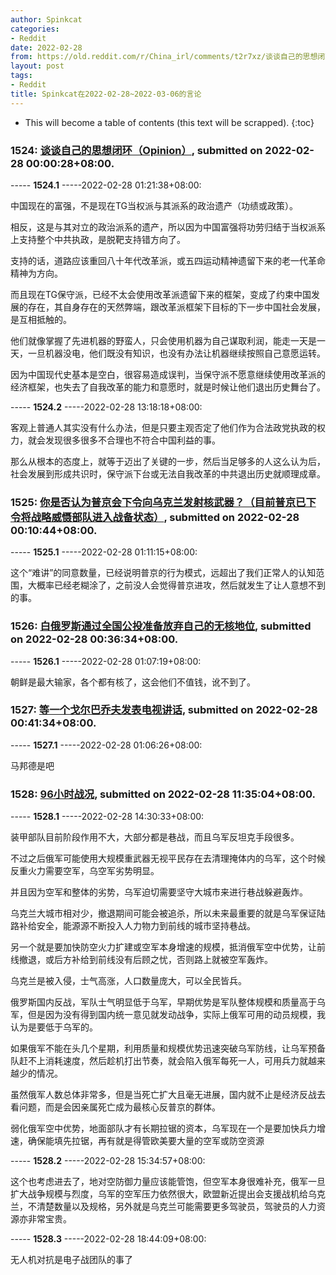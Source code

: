 ```yaml
---
author: Spinkcat
categories:
- Reddit
date: 2022-02-28
from: https://old.reddit.com/r/China_irl/comments/t2r7xz/谈谈自己的思想闭环opinion/
layout: post
tags:
- Reddit
title: Spinkcat在2022-02-28~2022-03-06的言论
---
```


* This will become a table of contents (this text will be scrapped).
{:toc}

### 1524: [谈谈自己的思想闭环（Opinion）](https://old.reddit.com/r/China_irl/comments/t2r7xz/谈谈自己的思想闭环opinion/), submitted on 2022-02-28 00:00:28+08:00.

----- __1524.1__ -----2022-02-28 01:21:38+08:00:

中国现在的富强，不是现在TG当权派与其派系的政治遗产（功绩或政策）。

相反，这是与其对立的政治派系的遗产，所以因为中国富强将功劳归结于当权派系上支持整个中共执政，是脱靶支持错方向了。

支持的话，道路应该重回八十年代改革派，或五四运动精神遗留下来的老一代革命精神为方向。

而且现在TG保守派，已经不太会使用改革派遗留下来的框架，变成了约束中国发展的存在，其自身存在的天然弊端，跟改革派框架下目标的下一步中国社会发展，是互相抵触的。

他们就像掌握了先进机器的野蛮人，只会使用机器为自己谋取利润，能走一天是一天，一旦机器没电，他们既没有知识，也没有办法让机器继续按照自己意愿运转。

因为中国现代史基本是空白，很容易造成误判，当保守派不愿意继续使用改革派的经济框架，也失去了自我改革的能力和意愿时，就是时候让他们退出历史舞台了。

----- __1524.2__ -----2022-02-28 13:18:18+08:00:

客观上普通人其实没有什么办法，但是只要主观否定了他们作为合法政党执政的权力，就会发现很多很多不合理也不符合中国利益的事。

那么从根本的态度上，就等于迈出了关键的一步，然后当足够多的人这么认为后，社会发展到形成共识时，保守派下台或无法自我改革的中共退出历史就顺理成章。

### 1525: [你是否认为普京会下令向乌克兰发射核武器？（目前普京已下令将战略威慑部队进入战备状态）](https://old.reddit.com/r/China_irl/comments/t2rfzs/你是否认为普京会下令向乌克兰发射核武器目前普京已下令将战略威慑部队进入战备状态/), submitted on 2022-02-28 00:10:44+08:00.

----- __1525.1__ -----2022-02-28 01:11:15+08:00:

这个“难讲”的同意数量，已经说明普京的行为模式，远超出了我们正常人的认知范围，大概率已经老糊涂了，之前没人会觉得普京进攻，然后就发生了让人意想不到的事。

### 1526: [白俄罗斯通过全国公投准备放弃自己的无核地位](https://old.reddit.com/r/China_irl/comments/t2s00q/白俄罗斯通过全国公投准备放弃自己的无核地位/), submitted on 2022-02-28 00:36:34+08:00.

----- __1526.1__ -----2022-02-28 01:07:19+08:00:

朝鲜是最大输家，各个都有核了，这会他们不值钱，讹不到了。

### 1527: [等一个戈尔巴乔夫发表电视讲话](https://old.reddit.com/r/China_irl/comments/t2s3wi/等一个戈尔巴乔夫发表电视讲话/), submitted on 2022-02-28 00:41:34+08:00.

----- __1527.1__ -----2022-02-28 01:06:26+08:00:

马邦德是吧

### 1528: [96小时战况](https://old.reddit.com/r/China_irl/comments/t35thu/96小时战况/), submitted on 2022-02-28 11:35:04+08:00.

----- __1528.1__ -----2022-02-28 14:30:33+08:00:

装甲部队目前阶段作用不大，大部分都是巷战，而且乌军反坦克手段很多。

不过之后俄军可能使用大规模重武器无视平民存在去清理掩体内的乌军，这个时候反重火力需要空军，乌空军劣势明显。

并且因为空军和整体的劣势，乌军迫切需要坚守大城市来进行巷战躲避轰炸。

乌克兰大城市相对少，撤退期间可能会被追杀，所以未来最重要的就是乌军保证陆路补给安全，能源源不断投入人力物力到前线的城市坚持巷战。

另一个就是要加快防空火力扩建或空军本身增速的规模，抵消俄军空中优势，让前线撤退，或后方补给到前线没有后顾之忧，否则路上就被空军轰炸。

乌克兰是被入侵，士气高涨，人口数量庞大，可以全民皆兵。

俄罗斯国内反战，军队士气明显低于乌军，早期优势是军队整体规模和质量高于乌军，但是因为没有得到国内统一意见就发动战争，实际上俄军可用的动员规模，我认为是要低于乌军的。

如果俄军不能在头几个星期，利用质量和规模优势迅速突破乌军防线，让乌军预备队赶不上消耗速度，然后趁机打出节奏，就会陷入俄军每死一人，可用兵力就越来越少的情况。

虽然俄军人数总体非常多，但是当死亡扩大且毫无进展，国内就不止是经济反战去看问题，而是会因亲属死亡成为最核心反普京的群体。

弱化俄军空中优势，地面部队才有长期拉锯的资本，乌军现在一个是要加快兵力增速，确保能填先拉锯，再有就是得管欧美要大量的空军或防空资源

----- __1528.2__ -----2022-02-28 15:34:57+08:00:

这个也考虑进去了，地对空防御力量应该能管饱，但空军本身很难补充，俄军一旦扩大战争规模与烈度，乌军的空军压力依然很大，欧盟新近提出会支援战机给乌克兰，不清楚数量以及规格，另外就是乌克兰可能需要更多驾驶员，驾驶员的人力资源亦非常宝贵。

----- __1528.3__ -----2022-02-28 18:44:09+08:00:

无人机对抗是电子战团队的事了

